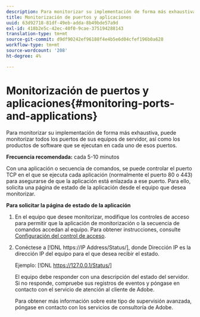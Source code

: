 ```yaml
---
description: Para monitorizar su implementación de forma más exhaustiva, puede monitorizar todos los puertos de sus equipos de servidor, así como los productos de software que se ejecutan en cada uno de esos puertos.
title: Monitorización de puertos y aplicaciones
uuid: 63d92718-81df-49eb-adda-8b49bde57a9d
exl-id: 418b2e5c-42ec-40f0-9cae-375194288143
translation-type: tm+mt
source-git-commit: d9df90242ef96188f4e4b5e6d04cfef196b0a628
workflow-type: tm+mt
source-wordcount: '208'
ht-degree: 4%

---
```


# Monitorización de puertos y aplicaciones{#monitoring-ports-and-applications}

Para monitorizar su implementación de forma más exhaustiva, puede monitorizar todos los puertos de sus equipos de servidor, así como los productos de software que se ejecutan en cada uno de esos puertos.

**Frecuencia recomendada:** cada 5-10 minutos

Con una aplicación o secuencia de comandos, se puede controlar el puerto TCP en el que se ejecuta cada aplicación (normalmente el puerto 80 o 443) para asegurarse de que la aplicación está enlazada a ese puerto. Para ello, solicita una página de estado de la aplicación desde el equipo que desea monitorizar.

**Para solicitar la página de estado de la aplicación**

1. En el equipo que desee monitorizar, modifique los controles de acceso para permitir que la aplicación de monitorización o la secuencia de comandos accedan al equipo. Para obtener instrucciones, consulte [Configuración del control de acceso](../../../home/c-inst-svr/c-admin-inst-svr/c-config-acs-ctrl/c-config-acs-ctrl.md#concept-ac385e870dbe4b57a72bf7266b60f93d).
1. Conéctese a [!DNL https://IP Address/Status/], donde Dirección IP es la dirección IP del equipo para el que desea recibir el estado.

   Ejemplo: [!DNL https://127.0.0.1/Status/]

   El equipo debe responder con una descripción del estado del servidor. Si no responde, compruebe sus registros de eventos y póngase en contacto con el servicio de atención al cliente de Adobe.

   Para obtener más información sobre este tipo de supervisión avanzada, póngase en contacto con los servicios de consultoría de Adobe.
